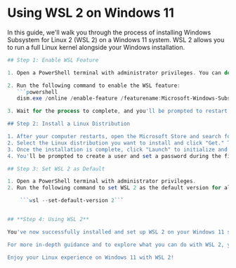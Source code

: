 # Using WSL 2 on Windows 11

In this guide, we'll walk you through the process of installing Windows Subsystem for Linux 2 (WSL 2) on a Windows 11 system. WSL 2 allows you to run a full Linux kernel alongside your Windows installation.

```powershell
## Step 1: Enable WSL Feature

1. Open a PowerShell terminal with administrator privileges. You can do this by searching for "PowerShell" in the Windows search bar, right-clicking on "Windows PowerShell," and selecting "Run as administrator."

2. Run the following command to enable the WSL feature:
   ```powershell
   dism.exe /online /enable-feature /featurename:Microsoft-Windows-Subsystem-Linux /all /norestart

3. Wait for the process to complete, and you'll be prompted to restart your computer. Type 'Y' and press Enter to confirm the restart.

## Step 2: Install a Linux Distribution

1. After your computer restarts, open the Microsoft Store and search for your preferred Linux distribution (e.g., Ubuntu, Debian, or Fedora).
2. Select the Linux distribution you want to install and click "Get." This will download the Linux distribution to your system.
3. Once the installation is complete, click "Launch" to initialize and configure your Linux distribution.
4. You'll be prompted to create a user and set a password during the first launch.

## Step 3: Set WSL 2 as Default

1. Open a PowerShell terminal with administrator privileges.
2. Run the following command to set WSL 2 as the default version for all Linux distributions you install:

	```wsl --set-default-version 2```


## **Step 4: Using WSL 2**

You've now successfully installed and set up WSL 2 on your Windows 11 system. You can run Linux commands and applications from your Windows command prompt.

For more in-depth guidance and to explore what you can do with WSL 2, you can watch the YouTube video by **Ksk Royal** - [How To Install Ubuntu 22.04 LTS On Windows 11 With WSL2 + RUN Linux GUI Apps](https://youtu.be/Rzg144v3hfo?si=cWaUKCb3lB_H_Njw). This video will provide additional insights and instructions for using WSL 2 effectively.

Enjoy your Linux experience on Windows 11 with WSL 2!
